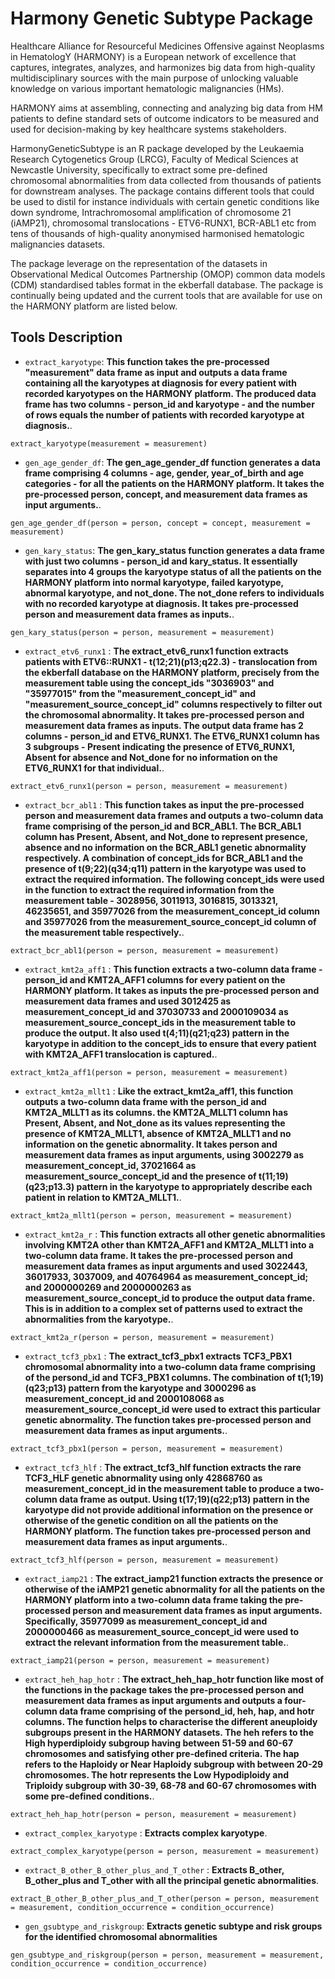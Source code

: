 # Harmony Genetic Subtype Package

Healthcare Alliance for Resourceful Medicines Offensive against Neoplasms in HematologY (HARMONY) is a European network of excellence that captures, integrates, analyzes, and harmonizes big data from high-quality multidisciplinary sources with the main purpose of unlocking valuable knowledge on various important hematologic malignancies (HMs).  

HARMONY aims at assembling, connecting and analyzing big data from HM patients to define standard sets of outcome indicators to be measured and used for decision-making by key healthcare systems stakeholders.

HarmonyGeneticSubtype is an R package developed by the Leukaemia Research Cytogenetics Group (LRCG), Faculty of Medical Sciences at Newcastle University, specifically to extract some pre-defined chromosomal abnormalities from data collected from thousands of patients for downstream analyses. The package contains different tools that could be used to distil for instance individuals with certain genetic conditions like down syndrome, Intrachromosomal amplification of chromosome 21 (iAMP21), chromosomal translocations - ETV6-RUNX1, BCR-ABL1 etc from tens of thousands of high-quality anonymised harmonised hematologic malignancies datasets.

The package leverage on the representation of the datasets in Observational Medical Outcomes Partnership (OMOP) common data models (CDM) standardised tables format in the ekberfall database. The package is continually being updated and the current tools that are available for use on the HARMONY platform are listed below. 


## Tools Description

* `extract_karyotype`: **This function takes the pre-processed "measurement" data frame as input and outputs a data frame containing all the karyotypes at diagnosis for every patient with recorded karyotypes on the HARMONY platform. The produced data frame has two columns - person_id and karyotype - and the number of rows equals the number of patients with recorded karyotype at diagnosis.**.
```
extract_karyotype(measurement = measurement)
```
* `gen_age_gender_df`: **The gen_age_gender_df function generates a data frame comprising 4 columns - age, gender, year_of_birth and age categories - for all the patients on the HARMONY platform. It takes the pre-processed person, concept, and measurement data frames as input arguments.**. 

~~~
gen_age_gender_df(person = person, concept = concept, measurement = measurement)
~~~

* `gen_kary_status`: **The gen_kary_status function generates a data frame with just two columns - person_id and kary_status. It essentially separates into 4 groups the karyotype status of all the patients on the HARMONY platform into normal karyotype, failed karyotype, abnormal karyotype, and not_done. The not_done refers to individuals with no recorded karyotype at diagnosis. It takes pre-processed person and measurement data frames as inputs.**.
~~~
gen_kary_status(person = person, measurement = measurement)
~~~

* `extract_etv6_runx1` : **The extract_etv6_runx1 function extracts patients with ETV6::RUNX1 - t(12;21)(p13;q22.3) - translocation from the ekberfall database on the HARMONY platform, precisely from the measurement table using the concept_ids "3036903" and "35977015" from the "measurement_concept_id" and "measurement_source_concept_id" columns respectively to filter out the chromosomal abnormality. It takes pre-processed person and measurement data frames as inputs. The output data frame has 2 columns - person_id and ETV6_RUNX1. The ETV6_RUNX1 column has 3 subgroups - Present indicating the presence of ETV6_RUNX1, Absent for absence and Not_done for no information on the ETV6_RUNX1 for that individual.**.
~~~
extract_etv6_runx1(person = person, measurement = measurement)
~~~

* `extract_bcr_abl1` : **This function takes as input the pre-processed person and measurement data frames and outputs a two-column data frame comprising of the person_id and BCR_ABL1. The BCR_ABL1 column has Present, Absent, and Not_done to represent presence, absence and no information on the BCR_ABL1 genetic abnormality respectively. A combination of concept_ids for BCR_ABL1 and the presence of t(9;22)(q34;q11) pattern in the karyotype was used to extract the required information. The following concept_ids were used in the function to extract the required information from the measurement table - 3028956, 3011913, 3016815, 3013321, 46235651, and 35977026 from the measurement_concept_id column and 35977026 from the measurement_source_concept_id column of the measurement table respectively.**.
~~~
extract_bcr_abl1(person = person, measurement = measurement)
~~~

* `extract_kmt2a_aff1` : **This function extracts a two-column data frame - person_id and KMT2A_AFF1 columns for every patient on the HARMONY platform. It takes as inputs the pre-processed person and measurement data frames and used 3012425 as measurement_concept_id and 37030733 and 2000109034 as measurement_source_concept_ids in the measurement table to produce the output. It also used t(4;11)(q21;q23) pattern in the karyotype in addition to the concept_ids to ensure that every patient with KMT2A_AFF1 translocation is captured.**.
~~~
extract_kmt2a_aff1(person = person, measurement = measurement)
~~~

* `extract_kmt2a_mllt1` : **Like the extract_kmt2a_aff1, this function outputs a two-column data frame with the person_id and KMT2A_MLLT1 as its columns. the KMT2A_MLLT1 column has Present, Absent, and Not_done as its values representing the presence of KMT2A_MLLT1, absence of KMT2A_MLLT1 and no information on the genetic abnormality. It takes person and measurement data frames as input arguments, using 3002279 as measurement_concept_id, 37021664 as measurement_source_concept_id and the presence of t(11;19)(q23;p13.3) pattern in the karyotype to appropriately describe each patient in relation to KMT2A_MLLT1.**.
~~~
extract_kmt2a_mllt1(person = person, measurement = measurement)
~~~

* `extract_kmt2a_r` : **This function extracts all other genetic abnormalities involving KMT2A other than KMT2A_AFF1 and KMT2A_MLLT1 into a two-column data frame. It takes the pre-processed person and measurement data frames as input arguments and used 3022443, 36017933, 3037009, and 40764964 as measurement_concept_id; and 2000000269 and 2000000263 as measurement_source_concept_id to produce the output data frame. This is in addition to a complex set of patterns used to extract the abnormalities from the karyotype.**.
~~~
extract_kmt2a_r(person = person, measurement = measurement)
~~~

* `extract_tcf3_pbx1` : **The extract_tcf3_pbx1 extracts TCF3_PBX1 chromosomal abnormality into a two-column data frame comprising of the persond_id and   TCF3_PBX1 columns. The combination of t(1;19)(q23;p13) pattern from the karyotype and 3000296 as measurement_concept_id and 2000108068 as measurement_source_concept_id were used to extract this particular genetic abnormality. The function takes pre-processed person and measurement data frames as input arguments.**.
~~~
extract_tcf3_pbx1(person = person, measurement = measurement)
~~~

* `extract_tcf3_hlf` : **The extract_tcf3_hlf function extracts the rare TCF3_HLF genetic abnormality using only 42868760 as measurement_concept_id in the measurement table to produce a two-column data frame as output. Using t(17;19)(q22;p13) pattern in the karyotype did not provide additional information on the presence or otherwise of the genetic condition on all the patients on the HARMONY platform. The function takes pre-processed person and measurement data frames as input arguments.**.
~~~
extract_tcf3_hlf(person = person, measurement = measurement)
~~~

* `extract_iamp21` : **The extract_iamp21 function extracts the presence or otherwise of the iAMP21 genetic abnormality for all the patients on the HARMONY platform into a two-column data frame taking the pre-processed person and measurement data frames as input arguments. Specifically, 35977099 as measurement_concept_id and 2000000466 as measurement_source_concept_id were used to extract the relevant information from the measurement table.**.
~~~
extract_iamp21(person = person, measurement = measurement)
~~~

* `extract_heh_hap_hotr` : **The extract_heh_hap_hotr function like most of the functions in the package takes the pre-processed person and measurement data frames as input arguments and outputs a four-column data frame comprising of the persond_id, heh, hap, and hotr columns. The function helps to characterise the different aneuploidy subgroups present in the HARMONY datasets. The heh refers to the High hyperdiploidy subgroup having between 51-59 and 60-67 chromosomes and satisfying other pre-defined criteria. The hap refers to the Haploidy or Near Haploidy subgroup with between 20-29 chromosomes. The hotr represents the Low Hypodiploidy and Triploidy subgroup with 30-39, 68-78 and 60-67 chromosomes with some pre-defined conditions.**.
~~~
extract_heh_hap_hotr(person = person, measurement = measurement)
~~~

* `extract_complex_karyotype` : **Extracts complex karyotype**.
~~~
extract_complex_karyotype(person = person, measurement = measurement)
~~~

* `extract_B_other_B_other_plus_and_T_other` : **Extracts  B_other, B_other_plus and T_other with all the principal genetic abnormalities**.
~~~
extract_B_other_B_other_plus_and_T_other(person = person, measurement = measurement, condition_occurrence = condition_occurrence)
~~~

* `gen_gsubtype_and_riskgroup`: **Extracts genetic subtype and risk groups for the identified chromosomal abnormalities**
~~~
gen_gsubtype_and_riskgroup(person = person, measurement = measurement, condition_occurrence = condition_occurrence)
~~~
